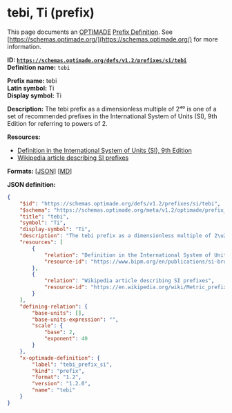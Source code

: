 # tebi, Ti (prefix)

This page documents an [OPTIMADE](https://www.optimade.org/) [Prefix Definition](https://schemas.optimade.org/#definitions). See [https://schemas.optimade.org/](https://schemas.optimade.org/) for more information.

**ID: [`https://schemas.optimade.org/defs/v1.2/prefixes/si/tebi`](https://schemas.optimade.org/defs/v1.2/prefixes/si/tebi.md)**  
**Definition name:** `tebi`

**Prefix name:** tebi  
**Latin symbol:** Ti  
**Display symbol:** Ti  
  
**Description:** The tebi prefix as a dimensionless multiple of 2⁴⁰ is one of a set of recommended prefixes in the International System of Units (SI), 9th Edition for referring to powers of 2.



**Resources:**

- [Definition in the International System of Units (SI), 9th Edition](https://www.bipm.org/en/publications/si-brochure)
- [Wikipedia article describing SI prefixes](https://en.wikipedia.org/wiki/Metric_prefix)


**Formats:** [[JSON](tebi.json)] [[MD](tebi.md)]

**JSON definition:**

``` json
{
    "$id": "https://schemas.optimade.org/defs/v1.2/prefixes/si/tebi",
    "$schema": "https://schemas.optimade.org/meta/v1.2/optimade/prefix_definition.json",
    "title": "tebi",
    "symbol": "Ti",
    "display-symbol": "Ti",
    "description": "The tebi prefix as a dimensionless multiple of 2\u2074\u2070 is one of a set of recommended prefixes in the International System of Units (SI), 9th Edition for referring to powers of 2.",
    "resources": [
        {
            "relation": "Definition in the International System of Units (SI), 9th Edition",
            "resource-id": "https://www.bipm.org/en/publications/si-brochure"
        },
        {
            "relation": "Wikipedia article describing SI prefixes",
            "resource-id": "https://en.wikipedia.org/wiki/Metric_prefix"
        }
    ],
    "defining-relation": {
        "base-units": [],
        "base-units-expression": "",
        "scale": {
            "base": 2,
            "exponent": 40
        }
    },
    "x-optimade-definition": {
        "label": "tebi_prefix_si",
        "kind": "prefix",
        "format": "1.2",
        "version": "1.2.0",
        "name": "tebi"
    }
}
```